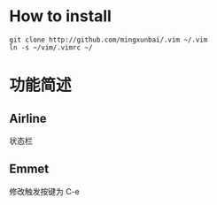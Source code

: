 # How to install
```
git clone http://github.com/mingxunbai/.vim ~/.vim
ln -s ~/vim/.vimrc ~/
```

# 功能简述
## Airline
状态栏

## Emmet
修改触发按键为 C-e
